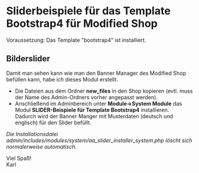 # Sliderbeispiele für das Template Bootstrap4 für Modified Shop

Voraussetzung: Das Template "bootstrap4" ist installiert.

## Bilderslider

Damit man sehen kann wie man den Banner Manager des Modified Shop befüllen kann, habe ich dieses Modul erstellt.

- Die Dateien aus dem Ordner **new_files** in den Shop kopieren (evtl. muss der Name des Admin-Ordners vorher angepasst werden).
- Anschließend im Adminbereich unter **Module->System Module** das Modul **SLIDER-Beispiele für Template Bootstrap4** installieren.<br />
Dadurch wird der Banner Manger mit Musterdaten (deutsch und englisch) für den Slider befüllt.

*Die Installationsdatei admin/includes/modules/system/aa_slider_installer_system.php löscht sich normalerweise automatisch.*

Viel Spaß!<br />
Karl

